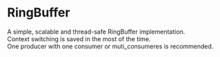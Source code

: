 # RingBuffer
A simple, scalable and thread-safe RingBuffer implementation.</br>
Context switching is saved in the most of the time.</br>
One producer with one consumer or muti_consumeres is recommended.
